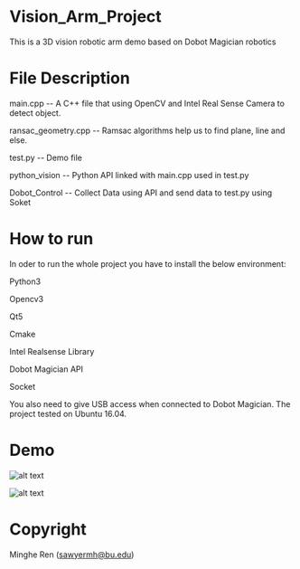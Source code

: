 # Vision_Arm_Project
This is a 3D vision robotic arm demo based on Dobot Magician robotics


# File Description 
main.cpp  -- A C++ file that using OpenCV and Intel Real Sense Camera to detect object.

ransac_geometry.cpp  -- Ramsac algorithms help us to find plane, line and else.

test.py -- Demo file

python_vision -- Python API linked with main.cpp used in test.py

Dobot_Control -- Collect Data using API and send data to test.py using Soket

# How to run

In oder to run the whole project you have to install the below environment:

Python3 

Opencv3

Qt5

Cmake

Intel Realsense Library

Dobot Magician API

Socket

You also need to give USB access when connected to Dobot Magician. The project tested on Ubuntu 16.04.

# Demo

![alt text](https://raw.githubusercontent.com/username/projectname/branch/path/to/Demo1.JPG)

![alt text](https://raw.githubusercontent.com/username/projectname/branch/path/to/Demo2.JPG)
# Copyright 
Minghe Ren (sawyermh@bu.edu)
